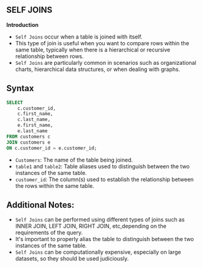## SELF JOINS

**Introduction**

- `Self Joins` occur when a table is joined with itself. 
- This type of join is useful when you want to compare rows within the same table, typically when there is a hierarchical or recursive relationship between rows.
- `Self Joins` are particularly common in scenarios such as organizational charts, hierarchical data structures, or when dealing with graphs.

## Syntax

```sql
SELECT 
    c.customer_id,
    c.first_name,
    c.last_name,
    e.first_name,
    e.last_name
FROM customers c
JOIN customers e 
ON c.customer_id = e.customer_id;
 ```

- `Customers`: The name of the table being joined.
- `table1` and `table2`: Table aliases used to distinguish between the two instances of the same table.
- `customer_id`: The column(s) used to establish the relationship between the rows within the same table.


## Additional Notes:
- `Self Joins` can be performed using different types of joins such as INNER JOIN, LEFT JOIN, RIGHT JOIN, etc,depending on the requirements of the query.
- It's important to properly alias the table to distinguish between the two instances of the same table.
- `Self Joins` can be computationally expensive, especially on large datasets, so they should be used judiciously.
